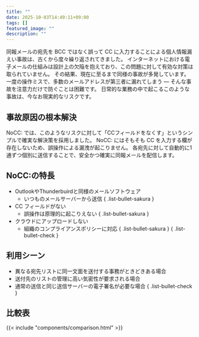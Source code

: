 ```yaml
---
title: ""
date: 2025-10-03T14:49:11+09:00
tags: []
featured_image: ""
description: ""
---
```


同報メールの宛先を BCC ではなく誤って CC に入力することによる個人情報漏えい事故は、古くから度々繰り返されてきました。
インターネットにおける電子メールの仕組みは設計上の欠陥を抱えており、この問題に対して有効な対策は取られていません。
その結果、現在に至るまで同様の事故が多発しています。
一度の操作ミスで、多数のメールアドレスが第三者に漏れてしまう — そんな事故を注意力だけで防ぐことは困難です。
日常的な業務の中で起こるこのような事故は、今なお現実的なリスクです。

## 事故原因の根本解決

NoCC: では、このようなリスクに対して「CCフィールドをなくす」というシンプルで確実な解決策を採用しました。
NoCC: にはそもそも CC を入力する欄が存在しないため、誤操作による漏洩が起こりません。
各宛先に対して自動的に1通ずつ個別に送信することで、安全かつ確実に同報メールを配信します。

## NoCC:の特長

- OutlookやThunderbuirdと同様のメールソフトウェア
  - いつものメールサーバーから送信
  { .list-bullet-sakura }
- CC フィールドがない
  - 誤操作は原理的に起こりえない
  { .list-bullet-sakura }
- クラウドにアップロードしない
  - 組織のコンプライアンスポリシーに対応
  { .list-bullet-sakura }
{ .list-bullet-check }

## 利用シーン

- 異なる宛先リストに同一文面を送付する事務がときどきある場合
- 送付先のリストの管理に高い気密性が要求される場合
- 通常の送信と同じ送信サーバーの電子署名が必要な場合
{ .list-bullet-check }

## 比較表

{{< include "components/comparison.html" >}}
